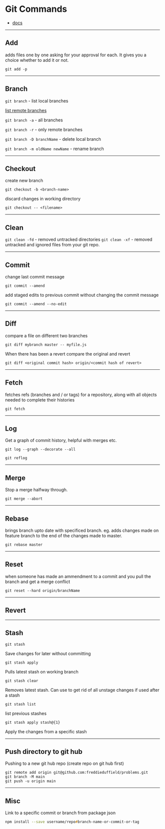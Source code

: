 # Git Commands

 - [docs](https://git-scm.com/doc)
----
## Add 
adds files one by one asking for your approval for each. It gives you a choice whether to add it or not. 

```
git add -p
```
---
## Branch 
`git branch` - list local branches

[list remote branches](http://gitready.com/intermediate/2009/02/13/list-remote-branches.html)

`git branch -a` - all branches 

`git branch -r` - only remote branches

`git branch -D branchName` - delete local branch

`git branch -m oldName newName` - rename branch

---
## Checkout

create new branch
```
git checkout -b <branch-name>
```

discard changes in working directory
```
git checkout -- <filename>
```

---
## Clean
`git clean -fd` - removed untracked directories 
`git clean -xf` - removed untracked and ignored files from your git repo.

---
## Commit

change last commit message 
```
git commit --amend 
```

add staged edits to previous commit without changing the commit message
```
git commit --amend --no-edit
```

---
## Diff

compare a file on different two branches
```
git diff mybranch master -- myfile.js
```

When there has been a revert compare the original and revert

```
git diff <original commit hash> origin/<commit hash of revert> 
```

---
## Fetch 
fetches refs (branches and / or tags) for a repository, along with all objects needed to complete their histories

```
git fetch
```
---
## Log

Get a graph of commit history, helpful with merges etc. 

```
git log --graph --decorate --all
```

```
git reflog
```
---

## Merge

Stop a merge halfway through. 

```
git merge --abort
```
---
## Rebase
brings branch upto date with specificed branch. eg. adds changes made on feature branch to the end of the changes made to master.

```
git rebase master
```
---
## Reset
when someone has made an ammendment to a commit and you pull the branch and get a merge conflict 

```
git reset --hard origin/branchName
```

--- 
## Revert




---
## Stash

```
git stash
```
Save changes for later without committing

```
git stash apply
```
Pulls latest stash on working branch

```
git stash clear
```
Removes latest stash. Can use to get rid of all unstage changes if used after a stash 

```
git stash list
```
list previous stashes 

```
git stash apply stash@{1} 
```
Apply the changes from a specific stash

---
## Push directory to git hub

Pushing to a new git hub repo (create repo on git hub first)

```
git remote add origin git@github.com:freddieduffield/problems.git
git branch -M main
git push -u origin main
```
---
## Misc

Link to a specific commit or branch from package json 

```zsh
npm install --save username/repo#branch-name-or-commit-or-tag
```
